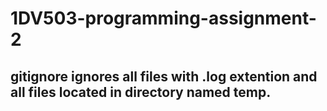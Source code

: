# 1DV503-programming-assignment-2


## gitignore ignores all files with .log extention and all files located in directory named temp.